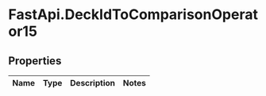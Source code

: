 # FastApi.DeckIdToComparisonOperator15

## Properties
Name | Type | Description | Notes
------------ | ------------- | ------------- | -------------
